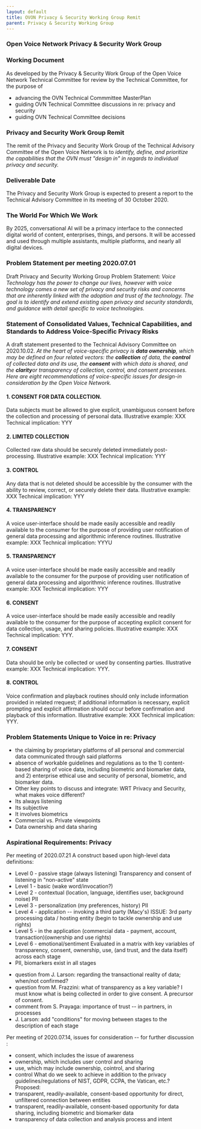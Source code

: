 ```yaml
---
layout: default
title: OVON Privacy & Security Working Group Remit
parent: Privacy & Security Working Group
---
```


### Open Voice Network Privacy & Security Work Group
### Working Document
As developed by the Privacy & Security Work Group of the Open Voice Network Technical Committee for review by the Technical Committee, for the purpose of

* advancing the OVN Technical Commmittee MasterPlan
* guiding OVN Technical Committee discussions in re: privacy and security
* guiding OVN Technical Committee decisions

### Privacy and Security Work Group Remit
The remit of the Privacy and Security Work Group of the Technical Advisory Committee of the Open Voice Network is to *identify, define, and prioritize the capabilities that the OVN must "design in" in regards to individual privacy and security.*  
### Deliverable Date
The Privacy and Security Work Group is expected to present a report to the Technical Advisory Committee in its meeting of 30 October 2020.

### The World For Which We Work
By 2025, conversational AI will be a primacy interface to the connected digital world of content, enterprises, things, and persons.  It will be accessed and used through multiple assistants, multiple platforms, and nearly all digital devices.
### Problem Statement per meeting 2020.07.01
Draft Privacy and Security Working Group Problem Statement: *Voice Technology has the power to change our lives, however with voice technology comes a new set of privacy and security risks and concerns that are inherently linked with the adoption and trust of the technology. The goal is to identify and extend existing open privacy and security standards, and guidance with detail specific to voice technologies.*
### Statement of Consolidated Values, Technical Capabilities, and Standards to Address Voice-Specific Privacy Risks
A draft statement presented to the Technical Advisory Committee on 2020.10.02.
*At the heart of voice-specific privacy is **data ownership**, which may be defined on four related vectors: the **collection** of data, the **control** of collected data and its use, the **consent** with which data is shared, and the **clarity**or transparency of collection, control, and consent processes. Here are eight recommendations of voice-specific issues for design-in consideration by the Open Voice Network.*
#### 1.  CONSENT FOR DATA COLLECTION. 
Data subjects must be allowed to give explicit, unambiguous consent before the collection and processing of personal data.
Illustrative example: XXX
Technical implication: YYY
#### 2. LIMITED COLLECTION 
Collected raw data should be securely deleted immediately post-processing.
Illustrative example: XXX
Technical implication:  YYY
#### 3. CONTROL  
Any data that is not deleted should be accessible by the consumer with the ability to review, correct, or securely delete their data.
Illustrative example: XXX
Technical implication:  YYY
#### 4.  TRANSPARENCY
A voice user-interface should be made easily accessible and readily available to the consumer for the purpose of providing user notification of general data processing and algorithmic inference routines.
Illustrative example: XXX
Technical implication:  YYYU
#### 5. TRANSPARENCY
A voice user-interface should be made easily accessible and readily available to the consumer for the purpose of providing user notification of general data processing and algorithmic inference routines. 
Illustrative example:  XXX
Technical implication:  YYY
#### 6. CONSENT
A voice user-interface should be made easily accessible and readily available to the consumer for the purpose of accepting explicit consent for data collection, usage, and sharing policies.
Illustrative example:  XXX
Technical implication:  YYY.
#### 7.  CONSENT
Data should be only be collected or used by consenting parties.
Illustrative example:  XXX
Technical implication:  YYY.
#### 8. CONTROL
Voice confirmation and playback routines should only include information provided in related rrequest; if additional information is necessary, explicit prompting and explicit affirmation should occur before confirmation and playback of this information.
Illustrative example:  XXX
Technical implication:  YYY. 

### Problem Statements Unique to Voice in re: Privacy
- the claiming by proprietary platforms of all personal and commercial data communicated through said platforms
- absence of workable guidelines and regulations as to the 1) content-based sharing of voice data, including biometric and biomarker data, and 2) enterprise ethical use and security of personal, biometric, and biomarker data.
- Other key points to discuss and integrate:
WRT Privacy and Security, what makes voice different?
- Its always listening
- Its subjective
- It involves biometrics
- Commercial vs. Private viewpoints
- Data ownership and data sharing
### Aspirational Requirements: Privacy
Per meeting of 2020.07.21
A construct based upon high-level data definitions: 
- Level 0 - passive stage (always listening) Transparency and consent of listening in "non-active" state 
- Level  1 - basic (wake word/invocation?)
- Level 2 - contextual (location, language, identifies user, background noise) PII
- Level 3 - personalization (my preferences, history) PII
- Level 4 - application -- invoking a third party (Macy's) ISSUE: 3rd party processing data / hosting entity  (begin to tackle ownership and use rights) 
- Level 5 - in the application (commercial data - payment, account, transaction)(ownership and use rights)
- Level 6 - emotional/sentiment 
Evaluated in a matrix with key variables of transparency, consent, ownership, use, (and trust, and the data itself)  across each stage 
- PII, biomarkers exist in all stages
* question from J. Larson: regarding the transactional reality of data; when/not confirmed?
* question from M. Frazzini: what of transparency as a key variable?  I must know what is being collected in order to give consent. A precursor of consent.
* comment from S. Prayaga: importance of trust -- in partners, in processes
* J. Larson: add "conditions" for moving between stages to the description of each stage

Per meeting of 2020.07.14, issues for consideration -- for further discussion :
- consent, which includes the issue of awareness
- ownership, which includes user control and sharing
- use, which may include ownership, cointrol, and sharing
- control 
What do we seek to achieve in addition to the privacy guidelines/regulations of NIST, GDPR, CCPA, the Vatican, etc.?  Proposed:
- transparent, readily-available, consent-based opportunity for direct, unfiltered connection between entities
- transparent, readily-available, consent-based opportunity for data sharing, including biometric and biomarker data
- transparency of data collection and analysis process and intent




